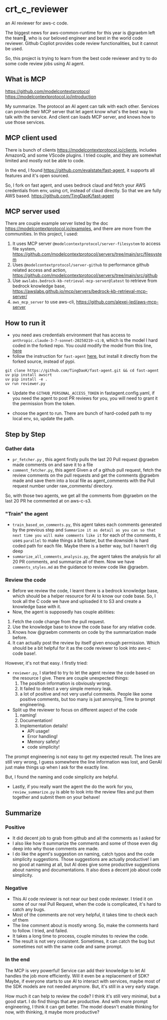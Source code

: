 # crt_c_reviewer

an AI reviewer for aws-c code.

The biggest news for aws-common-runtime for this year is @graebm left the team🥲, who is our beloved engineer and best in the world code reviewer.
Github Copliot provides code review functionalities, but it cannot be used.

So, this project is trying to learn from the best code reviewer and try to do some code review jobs using AI agent.

## What is MCP

https://github.com/modelcontextprotocol
https://modelcontextprotocol.io/introduction

My summarize. The protocol an AI agent can talk with each other. Services can provide their MCP server that let agent know what's the best way to talk with the service. And client can loads MCP server, and knows how to use those services.

## MCP client used

There is bunch of clients https://modelcontextprotocol.io/clients, includes AmazonQ, and some VScode plugins. I tried couple, and they are somewhat limited and mostly not be able to code.

In the end, I found https://github.com/evalstate/fast-agent, it supports all features and it's open sourced.

So, I fork on fast agent, and uses bedrock claud and fetch your AWS credentials from env, using crt, instead of claud directly. So that we are fully AWS based.
https://github.com/TingDaoK/fast-agent

## MCP server used

There are couple example server listed by the doc https://modelcontextprotocol.io/examples, and there are more from the communities. In this project, I used:

1. It uses MCP server `@modelcontextprotocol/server-filesystem` to access file system, https://github.com/modelcontextprotocol/servers/tree/main/src/filesystem
2. Uses `@modelcontextprotocol/server-github` to performance github related access and action, https://github.com/modelcontextprotocol/servers/tree/main/src/github
3. Use `awslabs.bedrock-kb-retrieval-mcp-server@latest` to retrieve from bedrock knowledge base, https://awslabs.github.io/mcp/servers/bedrock-kb-retrieval-mcp-server/
4. `aws_mcp_server` to use aws-cli, https://github.com/alexei-led/aws-mcp-server

## How to run it

* you need aws credentials environment that has access to `anthropic.claude-3-7-sonnet-20250219-v1:0`, which is the model I hard coded in the forked repo. You could modify the model from this line, [here](https://github.com/TingDaoK/fast-agent/commit/8739a627ab3f8cfd145a17b54196ee23dbe60dc4#diff-fb1ce54f38f8793936d51c528c696b2339217a2351265b7b3042a831b141fa24R160)
* follow the instruction for `fast-agent` [here](https://github.com/TingDaoK/fast-agent?tab=readme-ov-file#get-started), but install it directly from the forked source, instead of pypi.

```
git clone https://github.com/TingDaoK/fast-agent.git && cd fast-agent
uv pip install awscrt
uv pip install -e .
uv run reviewer.py
```

* Update the `GITHUB_PERSONAL_ACCESS_TOKEN` in fastagent.config.yaml, if you need the agent to post PR reviews for you, you will need to grant it the permission from the token.

* choose the agent to run. There are bunch of hard-coded path to my local env, so, update the path.

## Step by Step

### Gather data

* `pr_fetcher.py` , this agent firstly pulls the last 20 Pull request @graebm made comments on and save it to a file
* `comment_fetcher.py`, this agent Given a of a github pull request, fetch the review comments on the pull requests and get the comments @graebm made and save them into a local file as agent_comments with the Pull request number under raw_comments/ directory.

So, with those two agents, we get all the comments from @graebm on the last 20 PR he commented at on aws-c-s3.

### "Train" the agent

* `train_based_on_comments.py`, this agent takes each comments generated by the previous step and `Summarize it as detail as you can so that next time you will make comments like it` for each of the comments, it uses `parallel` to make things a bit faster, but the downside is hard coded path for each file. Maybe there is a better way, but I haven't dig deep
* `summarize_all_comments_analysis.py`, the agent takes the analysis for all 20 PR comments, and summarize all of them. Now we have `comments_styles.md` as the guidance to review code like @graebm.

### Review the code

* Before we review the code, I learnt there is a bedrock knowledge base, which should be a helper resource for AI to know our code base. So, I took all the C code we have and uploaded it to S3 and create a knowledge base with it.
* Now, the agent is supposedly has couple abilities:
1. Fetch the code change from the pull request.
2. Use the knowledge base to know the code base for any relative code.
3. Knows how @graebm comments on code by the summarization made before.
4. It can actually post the review by itself given enough permission.
Which should be a bit helpful for it as the code reviewer to look into aws-c code base!.

However, it's not that easy.
I firstly tried:
* `reviewer.py`, I started to try to let the agent review the code based on the resource I give. There are couple unexpected things:
   1. The position information is obviously wrong.
   2. It failed to detect a very simple memory leak.
   3. a lot of positive and not very useful comments. People like some positive comments, but too many is just annoying,
Time to prompt engineering.
* Split up the reviewer to focus on different aspect of the code
    1. naming!
    2. Documentation!
    3. Implementation details!
        - API usage!
        - Error handling!
        - Memory safety!
        - code simplicity!

The prompt engineering is not easy to get my expected result. The lines are still very wrong, I guess somewhere the line information was lost, and GenAI just make things up when I ask for the exactly line.

But, I found the naming and code simplicity are helpful.

* Lastly, if you really want the agent the do the work for you, `review_summarize.py` is able to look into the review files and put them together and submit them on your behave!

## Summarize

### Positive

* It did decent job to grab from github and all the comments as I asked for
* I also like how it summarize the comments and some of those even dig deep into why those comments are made.
* I do like the agent's suggestion on naming, catch typos and the code simplicity suggestions. Those suggestions are actually productive! I am no good at naming at all, but AI does give some productive suggestions about naming and documentations. It also does a decent job about code simplicity.

### Negative

* This AI code reviewer is not near our best code reviewer. I tried it on some of our real Pull Request, when the code is complicated, it's hard to catch any bugs.
* Most of the comments are not very helpful, it takes time to check each of them
* The line comment about is mostly wrong. So, make the comments hard to follow. I tried, and failed.
* It takes a long time to process, couple minutes to review the code.
* The result is not very consistent. Sometimes, it can catch the bug but sometimes not with the same code and same prompt.

### In the end

The MCP is very powerful! Service can add their knowledge to let AI handles the job more efficiently. Will it even be a replacement of SDK? Maybe, if everyone starts to use AI to interact with services, maybe most of the SDK models are not needed anymore. But, it's still in a very early stage.

How much it can help to review the code? I think it's still very minimal, but a good start. I do find things that are productive. And with more prompt engineering, I think it can get better.
The model doesn't enable thinking for now, with thinking, it maybe more productive?
